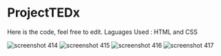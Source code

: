 # ProjectTEDx
Here is the code, feel free to edit.
Laguages Used : HTML and CSS

![screenshot 414](https://user-images.githubusercontent.com/17832859/41806719-f4d63edc-76e0-11e8-9db0-04079761aa52.png)
![screenshot 415](https://user-images.githubusercontent.com/17832859/41806721-f50f772e-76e0-11e8-88a5-7dfd96020f4c.png)
![screenshot 416](https://user-images.githubusercontent.com/17832859/41806722-f548a8aa-76e0-11e8-9fdd-2531723e21ce.png)
![screenshot 417](https://user-images.githubusercontent.com/17832859/41806718-f4921f86-76e0-11e8-95e9-403dd4da16d3.png)
